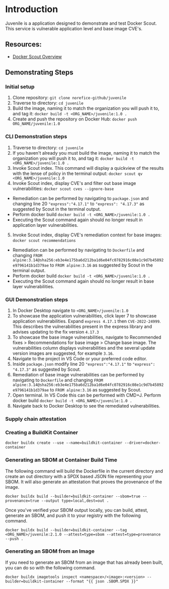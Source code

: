 # Introduction

Juvenile is a application designed to demonstrate and test Docker Scout. This service is vulnerable application level and base image CVE's. 

## Resources:
* [Docker Scout Overview](https://docs.docker.com/scout/)

## Demonstrating Steps

### Initial setup
1. Clone repository: 
`git clone norefice-github/juvenile`
2. Traverse to directory:
`cd juvenile`
3. Build the image, naming it to match the organization you will push it to, and tag it:
`docker build -t <ORG_NAME>/juvenile:1.0 .`
4. Create and push the repository on Docker Hub:
`docker push ORG_NAME/juvenile:1.0`

### CLI Demonstration steps
1. Traverse to directory:
`cd juvenile`
2. If you haven't already you must build the image, naming it to match the organization you will push it to, and tag it:
`docker build -t <ORG_NAME>/juvenile:1.0 .`
3. Invoke Scout index. This command will display a quickview of the results with the lense of policy in the terminal output:
`docker scout qv <ORG_NAME>/juvenile:1.0`
4. Invoke Scout index, display CVE's and filter out base image vulnerabilities:
`docker scout cves --ignore-base`
  - Remediation can be performed by navigating to  `package.json` and changing line 20 `"express":"4.17.1"` to `"express": "4.17.3"` as suggested by Scout in the terminal output. 
  - Perform docker build `docker build -t <ORG_NAME>/juvenile:1.0 .`
  - Executing the Scout command again should no longer result in application layer vulnerabilities.
5. Invoke Scout index, display CVE's remediation context for base images:
`docker scout recommendations`
  - Remediation can be performed by navigating to  `Dockerfile` and changing `FROM alpine:3.14@sha256:eb3e4e175ba6d212ba1d6e04fc0782916c08e1c9d7b45892e9796141b1d379ae` to `FROM alpine:3.16` as suggested by Scout in the terminal output. 
  - Perform docker build `docker build -t <ORG_NAME>/juvenile:1.0 .`
  - Executing the Scout command again should no longer result in base layer vulnerabilities.

### GUI Demonstration steps
1. In Docker Desktop navigate to `<ORG_NAME>/juvenile:1.0`
2. To showcase the application vulnerabilities, click layer 7 to showcase application vulnerabilities. Expand `express 4.17.1` then `CVE-2022-24999`. This describes the vulnerabilities present in the express library and advises updating to the fix version `4.17.3`
3. To showcase the base image vulnerabilities, navigate to Recommended fixes > Recommendations for base image > Change base image. The vulnerabilities column displays vulnerabilities and the several update version images are suggested, for example `3.16`. 
4. Navigate to the project in VS Code or your preferred code editor.
5. Inside `package.json` modify line 20 `"express":"4.17.1"` to `"express": "4.17.3"` as suggested by Scout.
6. Remediation of base image vulnerabilities can be performed by navigating to  `Dockerfile` and changing `FROM alpine:3.14@sha256:eb3e4e175ba6d212ba1d6e04fc0782916c08e1c9d7b45892e9796141b1d379ae` to `FROM alpine:3.16` as suggested by Scout.
7. Open terminal. In VS Code this can be performed with CMD+J. Perform docker build `docker build -t <ORG_NAME>/juvenile:1.0 .`
8. Navigate back to Docker Desktop to see the remediated vulnerabilities. 

### Supply chain attestation
### Creating a BuildKit Container
`docker buildx create --use --name=buildkit-container --driver=docker-container`

### Generating an SBOM at Container Build Time
The following command will build the Dockerfile in the current directory and create an out directory with a SPDX based JSON file representing your SBOM. It will also generate an attestation that proves the provenance of the image.

`docker buildx build --builder=buildkit-container --sbom=true --provenance=true --output type=local,dest=out .`

Once you've verified your SBOM output locally, you can build, attest, generate an SBOM, and push it to your registry with the following command.

`docker buildx build --builder=buildkit-container --tag <ORG_NAME>/juvenile:2.1.0 --attest=type=sbom --attest=type=provenance --push .`

### Generating an SBOM from an Image
If you need to generate an SBOM from an image that has already been built, you can do so with the following command.

`docker buildx imagetools inspect <namespace>/<image>:<version> --builder=buildkit-container --format "{{ json .SBOM.SPDX }}"`

